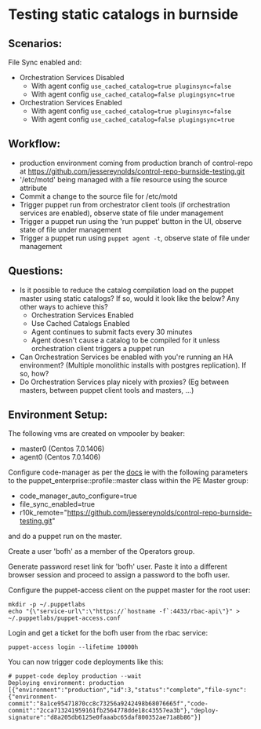 # Testing static catalogs in burnside

## Scenarios:

File Sync enabled and:

- Orchestration Services Disabled
  - With agent config `use_cached_catalog=true pluginsync=false`
  - With agent config `use_cached_catalog=false plugingsync=true`
- Orchestration Services Enabled
  - With agent config `use_cached_catalog=true pluginsync=false`
  - With agent config `use_cached_catalog=false plugingsync=true`

  
## Workflow:

- production environment coming from production branch of control-repo at https://github.com/jessereynolds/control-repo-burnside-testing.git
- '/etc/motd' being managed with a file resource using the source attribute
- Commit a change to the source file for /etc/motd
- Trigger puppet run from orchestrator client tools (if orchestration services are enabled), observe state of file under management
- Trigger a puppet run using the 'run puppet' button in the UI, observe state of file under management
- Trigger a puppet run using `puppet agent -t`, observe state of file under management

## Questions:

- Is it possible to reduce the catalog compilation load on the puppet master using static catalogs? If so, would it look like the below? Any other ways to achieve this?
  - Orchestration Services Enabled
  - Use Cached Catalogs Enabled
  - Agent continues to submit facts every 30 minutes
  - Agent doesn't cause a catalog to be compiled for it unless orchestration client triggers a puppet run
- Can Orchestration Services be enabled with you're running an HA environment? (Multiple monolithic installs with postgres replication). If so, how?
- Do Orchestration Services play nicely with proxies? (Eg between masters, between puppet client tools and masters, ...) 

## Environment Setup:

The following vms are created on vmpooler by beaker:
- master0 (Centos 7.0.1406)
- agent0 (Centos 7.0.1406)
  
Configure code-manager as per the [docs](https://docs.puppetlabs.com/pe/latest/code_mgr_config.html#configure-after-pe-installation) ie with the following parameters to the puppet_enterprise::profile::master class within the PE Master group:
- code_manager_auto_configure=true
- file_sync_enabled=true
- r10k_remote="https://github.com/jessereynolds/control-repo-burnside-testing.git"

and do a puppet run on the master. 

Create a user 'bofh' as a member of the Operators group. 

Generate password reset link for 'bofh' user. Paste it into a different browser session and proceed to assign a password to the bofh user.

Configure the puppet-access client on the puppet master for the root user:

```
mkdir -p ~/.puppetlabs
echo "{\"service-url\":\"https://`hostname -f`:4433/rbac-api\"}" > ~/.puppetlabs/puppet-access.conf
```

Login and get a ticket for the bofh user from the rbac service:

```
puppet-access login --lifetime 10000h
```

You can now trigger code deployments like this:

```
# puppet-code deploy production --wait
Deploying environment: production
[{"environment":"production","id":3,"status":"complete","file-sync":{"environment-commit":"8a1ce95471870cc8c73256a9242498b68076665f","code-commit":"2cca713241959161fb2564778dde18c43557ea3b"},"deploy-signature":"d8a205db6125e0faaabc65daf800352ae71a8b86"}]
```
